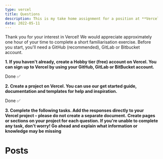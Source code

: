 ```yaml
---
type: vercel
title: Questions
description: This is my take home assignment for a position at **Vercel** and I've chosen the Blog Starter Kit to ensure accessibility and make the content readable. This also helps me to write the content on MDX, so it's an easier solution for everyone involved. 😄
date: 2022-05-11
---
```


Thank you for your interest in Vercel! We would appreciate approximately one hour of your time to complete a short familiarisation exercise. Before you start, you'll need a GitHub (recommended), GitLab or Bitbucket account. 

**1. If you haven't already, create a Hobby tier (free) account on Vercel. You can sign up to Vercel by using your GitHub, GitLab or BitBucket account.**

  Done ✅

**2. Create a project on Vercel. You can use our get started guide, documentation and templates for help and inspiration.**

  Done ✅

**3. Complete the following tasks. Add the responses directly to your Vercel project – please do not create a separate document.**
**Create pages or sections on your project for each question. If you're unable to complete any task, don't worry! Go ahead and explain what information or knowledge may be missing**

# Posts
